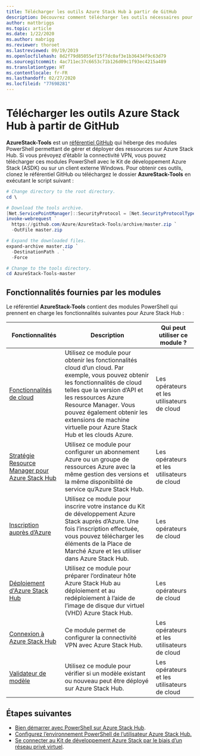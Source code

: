 ```yaml
---
title: Télécharger les outils Azure Stack Hub à partir de GitHub
description: Découvrez comment télécharger les outils nécessaires pour utiliser Azure Stack Hub.
author: mattbriggs
ms.topic: article
ms.date: 1/22/2020
ms.author: mabrigg
ms.reviewer: thoroet
ms.lastreviewed: 09/19/2019
ms.openlocfilehash: 8d2f79d85055ef15f7dc0af3e1b36434f9c63d79
ms.sourcegitcommit: 4ac711ec37c6653c71b126d09c1f93ec4215a489
ms.translationtype: HT
ms.contentlocale: fr-FR
ms.lasthandoff: 02/27/2020
ms.locfileid: "77698281"
---
```

# <a name="download-azure-stack-hub-tools-from-github"></a>Télécharger les outils Azure Stack Hub à partir de GitHub

**AzureStack-Tools** est un [référentiel GitHub](https://github.com/Azure/AzureStack-Tools) qui héberge des modules PowerShell permettant de gérer et déployer des ressources sur Azure Stack Hub. Si vous prévoyez d’établir la connectivité VPN, vous pouvez télécharger ces modules PowerShell avec le Kit de développement Azure Stack (ASDK) ou sur un client externe Windows. Pour obtenir ces outils, clonez le référentiel GitHub ou téléchargez le dossier **AzureStack-Tools** en exécutant le script suivant :

```powershell
# Change directory to the root directory.
cd \

# Download the tools archive.
[Net.ServicePointManager]::SecurityProtocol = [Net.SecurityProtocolType]::Tls12 
invoke-webrequest `
  https://github.com/Azure/AzureStack-Tools/archive/master.zip `
  -OutFile master.zip

# Expand the downloaded files.
expand-archive master.zip `
  -DestinationPath . `
  -Force

# Change to the tools directory.
cd AzureStack-Tools-master

```

## <a name="functionality-provided-by-the-modules"></a>Fonctionnalités fournies par les modules

Le référentiel **AzureStack-Tools** contient des modules PowerShell qui prennent en charge les fonctionnalités suivantes pour Azure Stack Hub :  

| Fonctionnalités | Description | Qui peut utiliser ce module ? |
| --- | --- | --- |
| [Fonctionnalités de cloud](../user/azure-stack-validate-templates.md) | Utilisez ce module pour obtenir les fonctionnalités cloud d’un cloud. Par exemple, vous pouvez obtenir les fonctionnalités de cloud telles que la version d’API et les ressources Azure Resource Manager. Vous pouvez également obtenir les extensions de machine virtuelle pour Azure Stack Hub et les clouds Azure. | Les opérateurs et les utilisateurs de cloud |
| [Stratégie Resource Manager pour Azure Stack Hub](../user/azure-stack-policy-module.md) | Utilisez ce module pour configurer un abonnement Azure ou un groupe de ressources Azure avec la même gestion des versions et la même disponibilité de service qu’Azure Stack Hub. | Les opérateurs et les utilisateurs de cloud |
| [Inscription auprès d’Azure](azure-stack-registration.md ) | Utilisez ce module pour inscrire votre instance du Kit de développement Azure Stack auprès d’Azure. Une fois l’inscription effectuée, vous pouvez télécharger les éléments de la Place de Marché Azure et les utiliser dans Azure Stack Hub. | Les opérateurs de cloud |
| [Déploiement d'Azure Stack Hub](../asdk/asdk-install.md) | Utilisez ce module pour préparer l’ordinateur hôte Azure Stack Hub au déploiement et au redéploiement à l’aide de l’image de disque dur virtuel (VHD) Azure Stack Hub. | Les opérateurs de cloud|
| [Connexion à Azure Stack Hub](azure-stack-powershell-install.md) | Ce module permet de configurer la connectivité VPN avec Azure Stack Hub. | Les opérateurs et les utilisateurs de cloud |
| [Validateur de modèle](../user/azure-stack-validate-templates.md) | Utilisez ce module pour vérifier si un modèle existant ou nouveau peut être déployé sur Azure Stack Hub. | Les opérateurs et les utilisateurs de cloud|

## <a name="next-steps"></a>Étapes suivantes

- [Bien démarrer avec PowerShell sur Azure Stack Hub](../user/azure-stack-powershell-overview.md).
- [Configurez l’environnement PowerShell de l’utilisateur Azure Stack Hub.](../user/azure-stack-powershell-configure-user.md)
- [Se connecter au Kit de développement Azure Stack par le biais d’un réseau privé virtuel](../asdk/asdk-connect.md).
